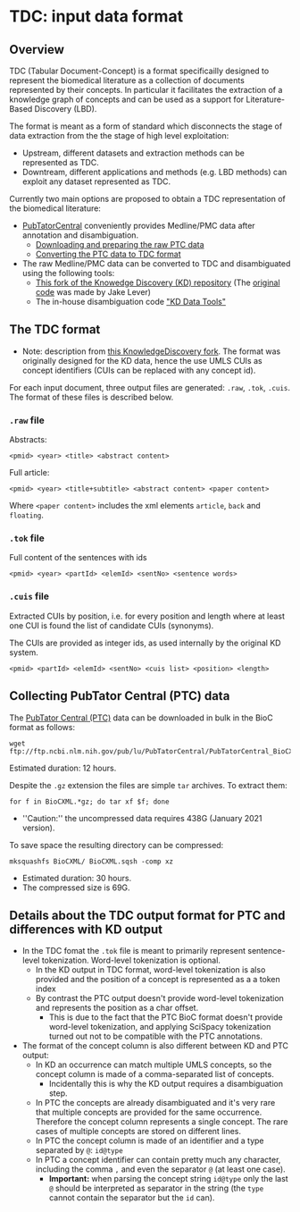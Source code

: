 # TDC: input data format

## Overview

TDC (Tabular Document-Concept)  is a format specificailly designed to represent the biomedical literature as a collection of documents represented by their concepts. In particular it facilitates the extraction of a knowledge graph of concepts and can be used as a support for Literature-Based Discovery (LBD).

The format is meant as a form of standard which disconnects the stage of data extraction from the the stage of high level exploitation:

* Upstream, different datasets and extraction methods can be represented as TDC.
* Downtream, different applications and methods (e.g. LBD methods) can exploit any dataset represented as TDC.

Currently two main options are proposed to obtain a TDC representation of the biomedical literature:

- [PubTatorCentral](https://www.ncbi.nlm.nih.gov/research/pubtator/) conveniently provides Medline/PMC data after annotation and disambiguation.
    - [Downloading and preparing the raw PTC data](#collecting-pubtator-central-PTC-data) 
    - [Converting the PTC data to TDC format](../converting-ptc-data-to-tdc-format)
- The raw Medline/PMC data can be converted to TDC and disambiguated using the following tools:
    - [This fork of the Knowedge Discovery (KD) repository](https://github.com/erwanm/knowledgediscovery) (The [original code](https://github.com/jakelever/knowledgediscovery) was made by Jake Lever)
    - The in-house disambiguation code ["KD Data Tools"](https://github.com/erwanm/kd-data-tools)
  

## The TDC format

* Note: description from [this KnowledgeDiscovery fork](https://github.com/erwanm/knowledgediscovery). The format was originally designed for the KD data, hence the use UMLS CUIs as concept identifiers (CUIs can be replaced with any concept id).

For each input document, three output files are generated: `.raw`, `.tok`, `.cuis`. The format of these files is described below.

### `.raw` file

Abstracts:

```
<pmid> <year> <title> <abstract content>
```

Full article:

```
<pmid> <year> <title+subtitle> <abstract content> <paper content>
```

Where `<paper content>` includes the xml elements `article`, `back` and `floating`.

### `.tok` file

Full content of the sentences with ids

```
<pmid> <year> <partId> <elemId> <sentNo> <sentence words>
```

### `.cuis` file

Extracted CUIs by position, i.e. for every position and length where at least one CUI is found the list of candidate CUIs (synonyms).

The CUIs are provided as integer ids, as used internally by the original KD system.

```
<pmid> <partId> <elemId> <sentNo> <cuis list> <position> <length>
```




## Collecting PubTator Central (PTC) data

The [PubTator Central (PTC)](https://www.ncbi.nlm.nih.gov/research/pubtator/) data can be downloaded in bulk in the BioC format as follows:

```
wget ftp://ftp.ncbi.nlm.nih.gov/pub/lu/PubTatorCentral/PubTatorCentral_BioCXML/*
```

Estimated duration: 12 hours.

Despite the `.gz` extension the files are simple `tar` archives. To extract them:

```
for f in BioCXML.*gz; do tar xf $f; done
```

* ''Caution:'' the uncompressed data requires 438G (January 2021 version).

To save space the resulting directory can be compressed:

```
mksquashfs BioCXML/ BioCXML.sqsh -comp xz
```

* Estimated duration: 30 hours.
* The compressed size is 69G.

## Details about the TDC output format for PTC and differences with KD output

* In the TDC fomat the `.tok` file is meant to primarily represent sentence-level tokenization. Word-level tokenization is optional.
    * In the KD output in TDC format, word-level tokenization is also provided and the position of a concept is represented as a a token index
    * By contrast the PTC output doesn't provide word-level tokenization and represents the position as a char offset.
         * This is due to the fact that the PTC BioC format doesn't provide word-level tokenization, and applying SciSpacy tokenization turned out not to be compatible with the PTC annotations.
* The format of the concept column is also different between KD and PTC output:
    * In KD an occurrence can match multiple UMLS concepts, so the concept column is made of a comma-separated list of concepts.
        * Incidentally this is why the KD output requires a disambiguation step.
    * In PTC the concepts are already disambiguated and it's very rare that multiple concepts are provided for the same occurrence. Therefore the concept column represents a single concept. The rare cases of multiple concepts are stored on different lines.
    * In PTC the concept column is made of an identifier and a type separated by `@`: `id@type`
    * In PTC a concept identifier can contain pretty much any character, including the comma `,` and even the separator `@` (at least one case).
        * **Important:** when parsing the concept string `id@type` only the last `@` should be interpreted as separator in the string (the `type` cannot contain the separator but the `id` can).

